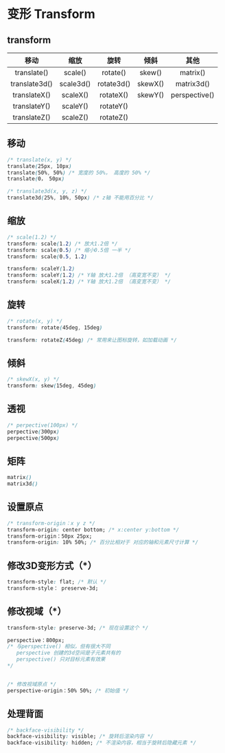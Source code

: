 # 变形 Transform

## transform

|     移动      |   缩放    |    旋转    |  倾斜   |     其他      |
| :-----------: | :-------: | :--------: | :-----: | :-----------: |
|  translate()  |  scale()  |  rotate()  | skew()  |   matrix()    |
| translate3d() | scale3d() | rotate3d() | skewX() |  matrix3d()   |
| translateX()  | scaleX()  | rotateX()  | skewY() | perspective() |
| translateY()  | scaleY()  | rotateY()  |         |               |
| translateZ()  | scaleZ()  | rotateZ()  |         |               |



## 移动 

```css
/* translate(x, y) */
translate(25px, 10px)
translate(50%, 50%) /* 宽度的 50%， 高度的 50% */
translate(0， 50px)

/* translate3d(x, y, z) */
translate3d(25%, 10%, 50px) /* z轴 不能用百分比 */
```



## 缩放

```css
/* scale(1.2) */
transform: scale(1.2) /* 放大1.2倍 */
transform: scale(0.5) /* 缩小0.5倍 一半 */
transform: scale(0.5, 1.2)

transform: scaleY(1.2)
transform: scaleY(1.2) /* Y轴 放大1.2倍 （高变宽不变） */
transform: scaleX(1.2) /* Y轴 放大1.2倍 （高变宽不变） */

```



## 旋转

```css
/* rotate(x, y) */
transform: rotate(45deg, 15deg)

transform: rotateZ(45deg) /* 常用来让图标旋转，如加载动画 */
```



## 倾斜

```css
/* skewX(x, y) */
transform: skew(15deg, 45deg)
```



## 透视

```css
/* perpective(100px) */
perpective(300px)
perpective(500px)
```



## 矩阵

```css
matrix()
matrix3d()
```



## 设置原点  

```css
/* transform-origin：x y z */
transform-origin: center bottom; /* x:center y:bottom */
transform-origin：50px 25px;
transform-origin: 10% 50%; /* 百分比相对于 对应的轴和元素尺寸计算 */
```



## 修改3D变形方式（*）

```css
transform-style: flat; /* 默认 */
transform-style： preserve-3d;
```



## 修改视域（*）

```css
transform-style: preserve-3d; /* 现在设置这个 */

perspective：800px; 
/* 与perspective() 相似，但有很大不同
   perspective 创建的3d空间是子元素共有的
   perspective() 只对目标元素有效果
*/


/* 修改视域原点 */
perspective-origin：50% 50%; /* 初始值 */
```



## 处理背面

```css
/* backface-visibility */
backface-visibility: visible; /* 旋转后渲染内容 */
backface-visibility: hidden; /* 不渲染内容，相当于旋转后隐藏元素 */
```

